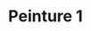 ---
images:
- /images/CarolePainting/Peinture.JPG
title: Peinture 1
#date: 2022-07-23
tags:
- archive # all posts
#- accueil

---